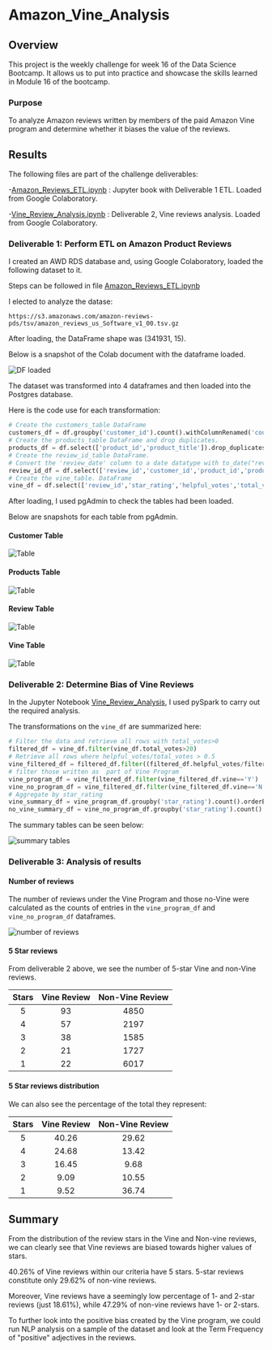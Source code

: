 # Amazon_Vine_Analysis

## Overview

This project is the weekly challenge for week 16 of the Data Science Bootcamp. It allows us to put into practice and showcase the skills learned in Module 16 of the bootcamp.

### Purpose

To analyze Amazon reviews written by members of the paid Amazon Vine program and determine whether it biases the value of the reviews.

## Results

The following files are part of the challenge deliverables:

-[Amazon_Reviews_ETL.ipynb](./Amazon_Reviews_ETL.ipynb) : Jupyter book with Deliverable 1 ETL. Loaded from Google Colaboratory.

-[Vine_Review_Analysis.ipynb](./Vine_Review_Analysis.ipynb) : Deliverable 2, Vine reviews analysis. Loaded from Google Colaboratory.

### Deliverable 1: Perform ETL on Amazon Product Reviews

I created an AWD RDS database and, using Google Colaboratory, loaded the following dataset to it.

Steps can be followed in file [Amazon_Reviews_ETL.ipynb](./Amazon_Reviews_ETL.ipynb)

I elected to analyze the datase: 

`https://s3.amazonaws.com/amazon-reviews-pds/tsv/amazon_reviews_us_Software_v1_00.tsv.gz`

After loading, the DataFrame shape was (341931, 15).

Below is a snapshot of the Colab document with the dataframe loaded.

![DF loaded](./Resources/Deliverable1-df-loaded.png)

The dataset was transformed into 4 dataframes and then loaded into the Postgres database.

Here is the code use for each transformation:

```python
# Create the customers_table DataFrame
customers_df = df.groupby('customer_id').count().withColumnRenamed('count','customer_count')
# Create the products_table DataFrame and drop duplicates. 
products_df = df.select(['product_id','product_title']).drop_duplicates()
# Create the review_id_table DataFrame. 
# Convert the 'review_date' column to a date datatype with to_date("review_date", 'yyyy-MM-dd').alias("review_date")
review_id_df = df.select(['review_id','customer_id','product_id','product_parent', to_date("review_date", 'yyyy-MM-dd').alias("review_date")])
# Create the vine_table. DataFrame
vine_df = df.select(['review_id','star_rating','helpful_votes','total_votes','vine','verified_purchase'])
```

After loading, I used pgAdmin to check the tables had been loaded.

Below are snapshots for each table from pgAdmin.

#### Customer Table

![Table](./Resources/Deliverable1-pgAdmin-snapshot3.png)

#### Products Table

![Table](./Resources/Deliverable1-pgAdmin-snapshot2.png)

#### Review Table

![Table](./Resources/Deliverable1-pgAdmin-snapshot1.png)

#### Vine Table

![Table](./Resources/Deliverable1-pgAdmin-snapshot4.png)

### Deliverable 2: Determine Bias of Vine Reviews

In the Jupyter Notebook [Vine_Review_Analysis](/Vine_Review_Analysis.ipynb), I used pySpark to carry out the required analysis.

The transformations on the `vine_df` are summarized here:

```python
# Filter the data and retrieve all rows with total_votes>0
filtered_df = vine_df.filter(vine_df.total_votes>20)
# Retrieve all rows where helpful_votes/total_votes > 0.5
vine_filtered_df = filtered_df.filter((filtered_df.helpful_votes/filtered_df.total_votes)>0.5)
# filter those written as  part of Vine Program
vine_program_df = vine_filtered_df.filter(vine_filtered_df.vine=='Y')
vine_no_program_df = vine_filtered_df.filter(vine_filtered_df.vine=='N')
# Aggregate by star_rating
vine_summary_df = vine_program_df.groupby('star_rating').count().orderBy('star_rating')
no_vine_summary_df = vine_no_program_df.groupby('star_rating').count().orderBy('star_rating')
```

The summary tables can be seen below:

![summary tables](./Resources/deliverable2-summary.png)

### Deliverable 3: Analysis of results

#### Number of reviews

The number of reviews under the Vine Program and those no-Vine were calculated as the counts of entries in the `vine_program_df` and `vine_no_program_df` dataframes.

![number of reviews](./Resources/deliverable3-snapshot1.png)

#### 5 Star reviews

From deliverable 2 above, we see the number of 5-star Vine and non-Vine reviews.

|Stars| Vine Review | Non-Vine Review |
|:---:|:---:|:---:|
|5|93|4850|
|4|57|2197|
|3|38|1585|
|2|21|1727|
|1|22|6017|

#### 5 Star reviews distribution

We can also see the percentage of the total they represent:

|Stars| Vine Review | Non-Vine Review |
|:---:|:---:|:---:|
|5|40.26|29.62|
|4|24.68|13.42|
|3|16.45|9.68|
|2|9.09|10.55|
|1|9.52|36.74|

## Summary

From the distribution of the review stars in the Vine and Non-vine reviews, we can clearly see that Vine reviews are biased towards higher values of stars.

40.26% of Vine reviews within our criteria have 5 stars. 5-star reviews constitute only 29.62% of non-vine reviews.

Moreover, Vine reviews have a seemingly low percentage of 1- and 2-star reviews (just 18.61%), while 47.29% of non-vine reviews have 1- or 2-stars.

To further look into the positive bias created by the Vine program, we could run NLP analysis on a sample of the dataset and look at the Term Frequency of "positive" adjectives in the reviews.